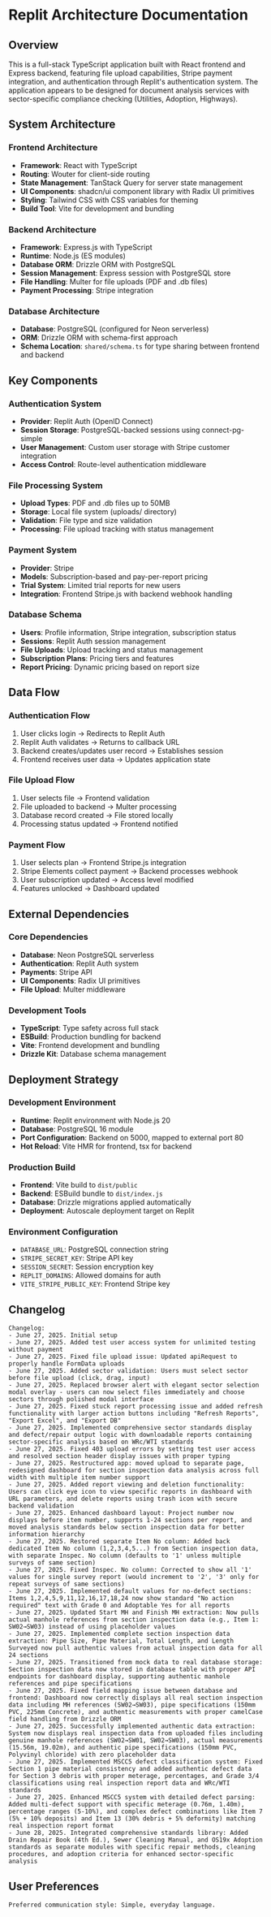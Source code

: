 # Replit Architecture Documentation

## Overview

This is a full-stack TypeScript application built with React frontend and Express backend, featuring file upload capabilities, Stripe payment integration, and authentication through Replit's authentication system. The application appears to be designed for document analysis services with sector-specific compliance checking (Utilities, Adoption, Highways).

## System Architecture

### Frontend Architecture
- **Framework**: React with TypeScript
- **Routing**: Wouter for client-side routing
- **State Management**: TanStack Query for server state management
- **UI Components**: shadcn/ui component library with Radix UI primitives
- **Styling**: Tailwind CSS with CSS variables for theming
- **Build Tool**: Vite for development and bundling

### Backend Architecture
- **Framework**: Express.js with TypeScript
- **Runtime**: Node.js (ES modules)
- **Database ORM**: Drizzle ORM with PostgreSQL
- **Session Management**: Express session with PostgreSQL store
- **File Handling**: Multer for file uploads (PDF and .db files)
- **Payment Processing**: Stripe integration

### Database Architecture
- **Database**: PostgreSQL (configured for Neon serverless)
- **ORM**: Drizzle ORM with schema-first approach
- **Schema Location**: `shared/schema.ts` for type sharing between frontend and backend

## Key Components

### Authentication System
- **Provider**: Replit Auth (OpenID Connect)
- **Session Storage**: PostgreSQL-backed sessions using connect-pg-simple
- **User Management**: Custom user storage with Stripe customer integration
- **Access Control**: Route-level authentication middleware

### File Processing System
- **Upload Types**: PDF and .db files up to 50MB
- **Storage**: Local file system (uploads/ directory)
- **Validation**: File type and size validation
- **Processing**: File upload tracking with status management

### Payment System
- **Provider**: Stripe
- **Models**: Subscription-based and pay-per-report pricing
- **Trial System**: Limited trial reports for new users
- **Integration**: Frontend Stripe.js with backend webhook handling

### Database Schema
- **Users**: Profile information, Stripe integration, subscription status
- **Sessions**: Replit Auth session management
- **File Uploads**: Upload tracking and status management
- **Subscription Plans**: Pricing tiers and features
- **Report Pricing**: Dynamic pricing based on report size

## Data Flow

### Authentication Flow
1. User clicks login → Redirects to Replit Auth
2. Replit Auth validates → Returns to callback URL
3. Backend creates/updates user record → Establishes session
4. Frontend receives user data → Updates application state

### File Upload Flow
1. User selects file → Frontend validation
2. File uploaded to backend → Multer processing
3. Database record created → File stored locally
4. Processing status updated → Frontend notified

### Payment Flow
1. User selects plan → Frontend Stripe.js integration
2. Stripe Elements collect payment → Backend processes webhook
3. User subscription updated → Access level modified
4. Features unlocked → Dashboard updated

## External Dependencies

### Core Dependencies
- **Database**: Neon PostgreSQL serverless
- **Authentication**: Replit Auth system
- **Payments**: Stripe API
- **UI Components**: Radix UI primitives
- **File Upload**: Multer middleware

### Development Tools
- **TypeScript**: Type safety across full stack
- **ESBuild**: Production bundling for backend
- **Vite**: Frontend development and bundling
- **Drizzle Kit**: Database schema management

## Deployment Strategy

### Development Environment
- **Runtime**: Replit environment with Node.js 20
- **Database**: PostgreSQL 16 module
- **Port Configuration**: Backend on 5000, mapped to external port 80
- **Hot Reload**: Vite HMR for frontend, tsx for backend

### Production Build
- **Frontend**: Vite build to `dist/public`
- **Backend**: ESBuild bundle to `dist/index.js`
- **Database**: Drizzle migrations applied automatically
- **Deployment**: Autoscale deployment target on Replit

### Environment Configuration
- `DATABASE_URL`: PostgreSQL connection string
- `STRIPE_SECRET_KEY`: Stripe API key
- `SESSION_SECRET`: Session encryption key
- `REPLIT_DOMAINS`: Allowed domains for auth
- `VITE_STRIPE_PUBLIC_KEY`: Frontend Stripe key

## Changelog

```
Changelog:
- June 27, 2025. Initial setup
- June 27, 2025. Added test user access system for unlimited testing without payment
- June 27, 2025. Fixed file upload issue: Updated apiRequest to properly handle FormData uploads
- June 27, 2025. Added sector validation: Users must select sector before file upload (click, drag, input)
- June 27, 2025. Replaced browser alert with elegant sector selection modal overlay - users can now select files immediately and choose sectors through polished modal interface
- June 27, 2025. Fixed stuck report processing issue and added refresh functionality with larger action buttons including "Refresh Reports", "Export Excel", and "Export DB"
- June 27, 2025. Implemented comprehensive sector standards display and defect/repair output logic with downloadable reports containing sector-specific analysis based on WRc/WTI standards
- June 27, 2025. Fixed 403 upload errors by setting test user access and resolved section header display issues with proper typing
- June 27, 2025. Restructured app: moved upload to separate page, redesigned dashboard for section inspection data analysis across full width with multiple item number support
- June 27, 2025. Added report viewing and deletion functionality: Users can click eye icon to view specific reports in dashboard with URL parameters, and delete reports using trash icon with secure backend validation
- June 27, 2025. Enhanced dashboard layout: Project number now displays before item number, supports 1-24 sections per report, and moved analysis standards below section inspection data for better information hierarchy
- June 27, 2025. Restored separate Item No column: Added back dedicated Item No column (1,2,3,4,5...) from Section inspection data, with separate Inspec. No column (defaults to '1' unless multiple surveys of same section)
- June 27, 2025. Fixed Inspec. No column: Corrected to show all '1' values for single survey report (would increment to '2', '3' only for repeat surveys of same sections)
- June 27, 2025. Implemented default values for no-defect sections: Items 1,2,4,5,9,11,12,16,17,18,24 now show standard "No action required" text with Grade 0 and Adoptable Yes for all reports
- June 27, 2025. Updated Start MH and Finish MH extraction: Now pulls actual manhole references from section inspection data (e.g., Item 1: SW02→SW03) instead of using placeholder values
- June 27, 2025. Implemented complete section inspection data extraction: Pipe Size, Pipe Material, Total Length, and Length Surveyed now pull authentic values from actual inspection data for all 24 sections
- June 27, 2025. Transitioned from mock data to real database storage: Section inspection data now stored in database table with proper API endpoints for dashboard display, supporting authentic manhole references and pipe specifications
- June 27, 2025. Fixed field mapping issue between database and frontend: Dashboard now correctly displays all real section inspection data including MH references (SW02→SW03), pipe specifications (150mm PVC, 225mm Concrete), and authentic measurements with proper camelCase field handling from Drizzle ORM
- June 27, 2025. Successfully implemented authentic data extraction: System now displays real inspection data from uploaded files including genuine manhole references (SW02→SW01, SW02→SW03), actual measurements (15.56m, 19.02m), and authentic pipe specifications (150mm PVC, Polyvinyl chloride) with zero placeholder data
- June 27, 2025. Implemented MSCC5 defect classification system: Fixed Section 1 pipe material consistency and added authentic defect data for Section 3 debris with proper meterage, percentages, and Grade 3/4 classifications using real inspection report data and WRc/WTI standards
- June 27, 2025. Enhanced MSCC5 system with detailed defect parsing: Added multi-defect support with specific meterage (0.76m, 1.40m), percentage ranges (5-10%), and complex defect combinations like Item 7 (5% + 10% deposits) and Item 13 (30% debris + 5% deformity) matching real inspection report format
- June 28, 2025. Integrated comprehensive standards library: Added Drain Repair Book (4th Ed.), Sewer Cleaning Manual, and OS19x Adoption standards as separate modules with specific repair methods, cleaning procedures, and adoption criteria for enhanced sector-specific analysis
```

## User Preferences

```
Preferred communication style: Simple, everyday language.
```